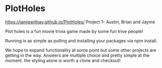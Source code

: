 # PlotHoles
 https://jamiewithay.github.io/PlotHoles/ 
Project 1- Austin, Brian and Jayme

Plot holes is a fun movie trivia game made by some fun trive people!

Running is as simple as pulling and installing your packages via npm install. 

We hope to expand functionality at some point but some other projects are getting in the way.
Answers are multiple choice and pretty simple at the moment. the styling alone is worth a clone and checkout!

